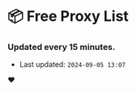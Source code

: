 # :package: Free Proxy List
### Updated every 15 minutes.

- Last updated: `2024-09-05 13:07`

:heart:
